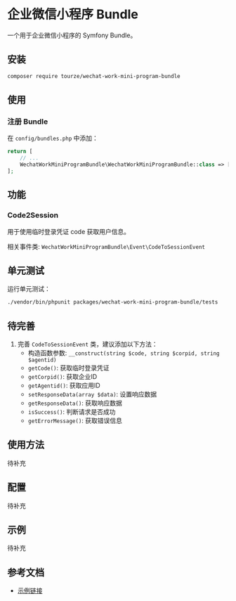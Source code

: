 # 企业微信小程序 Bundle

一个用于企业微信小程序的 Symfony Bundle。

## 安装

```bash
composer require tourze/wechat-work-mini-program-bundle
```

## 使用

### 注册 Bundle

在 `config/bundles.php` 中添加：

```php
return [
    // ...
    WechatWorkMiniProgramBundle\WechatWorkMiniProgramBundle::class => ['all' => true],
];
```

## 功能

### Code2Session

用于使用临时登录凭证 code 获取用户信息。

相关事件类: `WechatWorkMiniProgramBundle\Event\CodeToSessionEvent`

## 单元测试

运行单元测试：

```bash
./vendor/bin/phpunit packages/wechat-work-mini-program-bundle/tests
```

## 待完善

1. 完善 `CodeToSessionEvent` 类，建议添加以下方法：
   - 构造函数参数: `__construct(string $code, string $corpid, string $agentid)`
   - `getCode()`: 获取临时登录凭证
   - `getCorpid()`: 获取企业ID
   - `getAgentid()`: 获取应用ID
   - `setResponseData(array $data)`: 设置响应数据
   - `getResponseData()`: 获取响应数据
   - `isSuccess()`: 判断请求是否成功
   - `getErrorMessage()`: 获取错误信息

## 使用方法

待补充

## 配置

待补充

## 示例

待补充

## 参考文档

- [示例链接](https://example.com)
